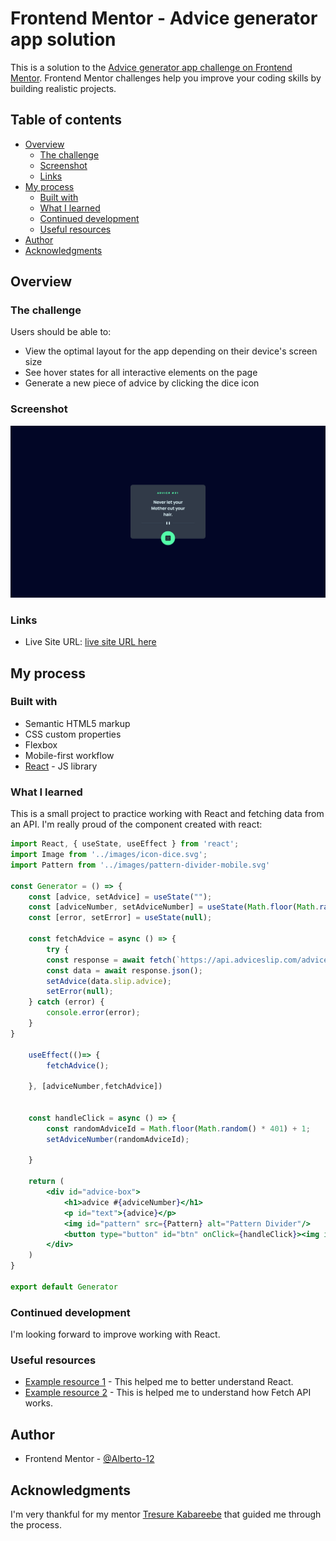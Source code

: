 # Frontend Mentor - Advice generator app solution

This is a solution to the [Advice generator app challenge on Frontend Mentor](https://www.frontendmentor.io/challenges/advice-generator-app-QdUG-13db). Frontend Mentor challenges help you improve your coding skills by building realistic projects.

## Table of contents

- [Overview](#overview)
  - [The challenge](#the-challenge)
  - [Screenshot](#screenshot)
  - [Links](#links)
- [My process](#my-process)
  - [Built with](#built-with)
  - [What I learned](#what-i-learned)
  - [Continued development](#continued-development)
  - [Useful resources](#useful-resources)
- [Author](#author)
- [Acknowledgments](#acknowledgments)

## Overview

### The challenge

Users should be able to:

- View the optimal layout for the app depending on their device's screen size
- See hover states for all interactive elements on the page
- Generate a new piece of advice by clicking the dice icon

### Screenshot

![](src/images/Screenshot%202023-01-24%20at%2014-19-15%20Advice%20generator.png)

### Links

- Live Site URL: [live site URL here](https://advice-randomly-generated.netlify.app/)

## My process

### Built with

- Semantic HTML5 markup
- CSS custom properties
- Flexbox
- Mobile-first workflow
- [React](https://reactjs.org/) - JS library

### What I learned

This is a small project to practice working with React and fetching data from an API. I'm really proud of the component created with react:


```jsx
import React, { useState, useEffect } from 'react';
import Image from '../images/icon-dice.svg';
import Pattern from '../images/pattern-divider-mobile.svg'

const Generator = () => {
    const [advice, setAdvice] = useState("");
    const [adviceNumber, setAdviceNumber] = useState(Math.floor(Math.random() * 401) + 1);
    const [error, setError] = useState(null);

    const fetchAdvice = async () => {
        try {
        const response = await fetch(`https://api.adviceslip.com/advice/${adviceNumber}`);
        const data = await response.json();
        setAdvice(data.slip.advice);
        setError(null);
    } catch (error) {
        console.error(error);
    }
}

    useEffect(()=> {
        fetchAdvice();

    }, [adviceNumber,fetchAdvice])
   

    const handleClick = async () => {
        const randomAdviceId = Math.floor(Math.random() * 401) + 1;
        setAdviceNumber(randomAdviceId);

    }

    return (
        <div id="advice-box">
            <h1>advice #{adviceNumber}</h1>
            <p id="text">{advice}</p>
            <img id="pattern" src={Pattern} alt="Pattern Divider"/>
            <button type="button" id="btn" onClick={handleClick}><img id="dice" src={Image} alt="Icon Dice"/></button>
        </div>
    )
}

export default Generator

```
### Continued development

I'm looking forward to improve working with React.

### Useful resources

- [Example resource 1](https://www.youtube.com/watch?v=w7ejDZ8SWv8&t=1561s) - This helped me to better understand React.
- [Example resource 2](https://www.youtube.com/watch?v=Oive66jrwBs) - This is helped me to understand how Fetch API works.

## Author

- Frontend Mentor - [@Alberto-12](https://www.frontendmentor.io/profile/Alberto-12)

## Acknowledgments

I'm very thankful for my mentor [Tresure Kabareebe](https://github.com/trekab) that guided me through the process.


